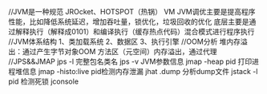 //JVM是一种规范
JROcket、HOTSPOT（热锅） VM
JVM调优主要是提高程序性能，比如降低系统延迟，增加吞吐量，锁优化，垃圾回收的优化
底层主要是通过解释执行（解释成0101）和编译执行（缓存热点代码）混合模式进行程序执行
//JVM体系结构
1、类加载系统
2、数据区
3、执行引擎
//OOM分析
堆内存溢出：通过产生字节对象OOM
方法区（元空间）内存溢出，通过代理
//JPS&&JMAP
jps -l 完整包名类名
jps -v JVM参数信息
jmap -heap pid 打印进程堆信息
jmap -histo:live pid检测内存泄漏
jhat .dump 分析dump文件
jstack -l pid 检测死锁
jconsole